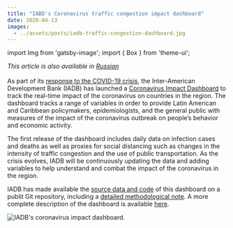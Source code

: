 ```yaml
---
title: "IABD's Coronavirus traffic congestion impact dashboard"
date: 2020-04-13
images:
  - ../assets/posts/iadb-traffic-congestion-dashboard.jpg
---
```


import Img from 'gatsby-image'; import { Box } from 'theme-ui';

_This article is also available in
[Russian](https://raw.githubusercontent.com/UNStats/covid-19-response/master/static/iadb-traffic-congestion-dashboard-RU.pdf)_<br/><br/>As
part of its
[response to the COVID-19 crisis](https://www.iadb.org/en/coronavirus), the
Inter-American Development Bank (IADB) has launched a
[Coronavirus Impact Dashboard](https://www.iadb.org/en/topics-effectiveness-improving-lives/coronavirus-impact-dashboard)
to track the real-time impact of the coronavirus on countries in the region. The
dashboard tracks a range of variables in order to provide Latin American and
Caribbean policymakers, epidemiologists, and the general public with measures of
the impact of the coronavirus outbreak on people’s behavior and economic
activity.

The first release of the dashboard includes daily data on infection cases and
deaths as well as proxies for social distancing such as changes in the intensity
of traffic congestion and the use of public transportation. As the crisis
evolves, IADB will be continuously updating the data and adding variables to
help understand and combat the impact of the coronavirus in the region.

IADB has made available the
[source data and code](https://github.com/EL-BID/IDB-IDB-Invest-Coronavirus-Impact-Dashboard)
of this dashboard on a publit Git repository, including a
[detailed methodological note](http://idbdocs.iadb.org/wsdocs/getdocument.aspx?docnum=EZSHARE-1350314980-529).
A more complete description of the dashboard is available
[here](https://blogs.iadb.org/efectividad-desarrollo/en/the-coronavirus-impact-dashboard-measuring-the-effects-of-social-distancing-on-mobility-in-latin-america-and-the-caribbean/).

<Box mb={3}>
  <Img
    fluid={props.images[0]}
    title="IADB's coronavirus impact dashboard."
    alt="IADB's coronavirus impact dashboard."
  />
</Box>
